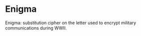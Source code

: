 # Enigma
Enigma: substitution cipher on the letter used to encrypt military communications during WWII. 
